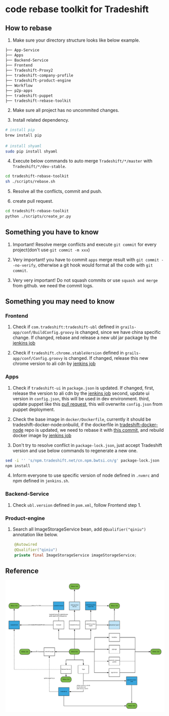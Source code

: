 # code rebase toolkit for Tradeshift

## How to rebase
1. Make sure your directory structure looks like below example.
```
├── App-Service
├── Apps
├── Backend-Service
├── Frontend
├── Tradeshift-Proxy2
├── tradeshift-company-profile
├── tradeshift-product-engine
├── Workflow
├── p2p-apps
├── tradeshift-puppet
├── tradeshift-rebase-toolkit
```

2. Make sure all project has no uncommited changes.

3. Install related dependency.
```bash
# install pip
brew install pip

# install shyaml
sudo pip install shyaml
``` 

4. Execute below commands to auto merge `Tradeshift/*/master` with `Tradeshift/*/dev-stable`.
```bash
cd tradeshift-rebase-toolkit
sh ./scripts/rebase.sh
```

5. Resolve all the conflicts, commit and push.

6. create pull request.
```bash
cd tradeshift-rebase-toolkit
python ./scripts/create_pr.py
```

## Something you have to know

1. Important! Resolve merge conflicts and execute `git commit` for every project(don't use `git commit -m xxx`)

2. Very important! you have to commit `apps` merge result with `git commit --no-verify`, otherwise a git hook would format all the code with `git commit`.

3. Very very important! Do not squash commits or use `squash and merge` from github. we need the commit logs.

## Something you may need to know

### Frontend
1. Check if `com.tradeshift:tradeshift-ubl` defined in `grails-app/conf/BuildConfig.groovy` is changed, since we have china specific change.
If changed, rebase and release a new ubl jar package by the [jenkins job](https://cn.ci.bwtsi.cn/job/CB-Backend-Ubl-Manual-Release/)

2. Check if `tradeshift.chrome.stableVersion` defined in `grails-app/conf/Config.groovy` is changed.
If changed, release this new chrome version to ali cdn by [jenkins job](https://cn.ci.bwtsi.cn/job/tradeshift-chrome-release/)

### Apps
1. Check if `tradeshift-ui` in `package.json` is updated.
If changed, first, release the version to ali cdn by the [jenkins job](https://cn.ci.bwtsi.cn/job/CB-Tradeshift-UI-Manual-Release/configure)
second, update ui version in `config.json`, this will be used in dev environment.
third, update puppet like this [pull request](https://github.com/TradeshiftCN/tradeshift-puppet/pull/680/files), this will overwrite `config.json` from puppet deployment.

2. Check the base image in `docker/Dockerfile`, currently it should be tradeshift-docker-node:onbuild,
if the dockerfile in [tradeshift-docker-node](https://github.com/Tradeshift/tradeshift-docker-node/) repo is updated,
we need to rebase it with [this commit](https://github.com/TradeshiftCN/tradeshift-docker-node/commit/2a7cf11558e5c2d93e50c2b7b8ceaf758df99323),
and rebuild docker image by [jenkins job](https://cn.ci.bwtsi.cn/job/CB-Tradeshift-Docker-Node-Manual-Release/)

3. Don't try to resolve conflict in `package-lock.json`, just accept Tradeshift version and use below commands to regenerate a new one.
```bash
sed -i '' 's/npm.tradeshift.net/cn.npm.bwtsi.cn/g' package-lock.json
npm install
```

4. Inform everyone to use specific version of node defined in `.nvmrc` and npm defined in `jenkins.sh`.

### Backend-Service
1. Check `ubl.version` defined in `pom.xml`, follow Frontend step 1.

### Product-engine
1. Search all ImageStorageService bean, add `@Qualifier("qiniu")` annotation like below. 
```java
    @Autowired
    @Qualifier("qiniu")
    private final ImageStorageService imageStorageService;
```

## Reference

![Image of Relation](https://raw.githubusercontent.com/TradeshiftCN/tradeshift-rebase-toolkit/master/chart/Rebase%20relation.png)

